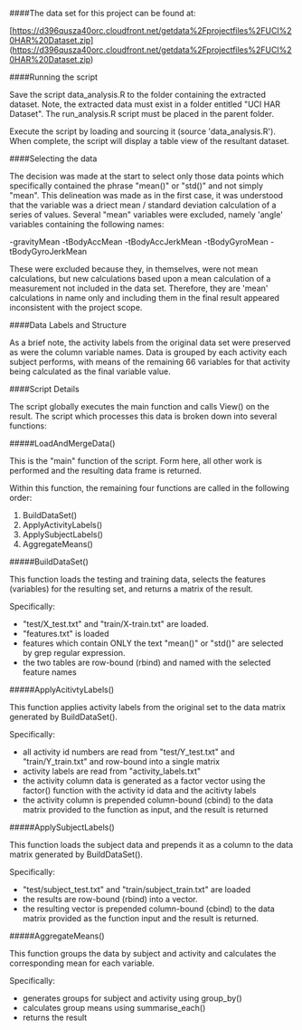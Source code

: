 ####The data set for this project can be found at:

[https://d396qusza40orc.cloudfront.net/getdata%2Fprojectfiles%2FUCI%20HAR%20Dataset.zip] (https://d396qusza40orc.cloudfront.net/getdata%2Fprojectfiles%2FUCI%20HAR%20Dataset.zip)

####Running the script

Save the script data_analysis.R to the folder containing the extracted dataset.  Note, the extracted data must exist in a folder entitled "UCI HAR Dataset".  The run_analysis.R script must be placed in the parent folder.

Execute the script by loading and sourcing it (source 'data_analysis.R').  When complete, the script will display a table view of the resultant dataset.

####Selecting the data

The decision was made at the start to select only those data points which specifically contained the phrase "mean()" or "std()" and not simply "mean".  This delineation was made as in the first case, it was understood that the variable was a driect mean / standard deviation calculation of a series of values.  Several "mean" variables were excluded, namely 'angle' variables containing the following names:

-gravityMean
-tBodyAccMean
-tBodyAccJerkMean
-tBodyGyroMean
-tBodyGyroJerkMean

These were excluded because they, in themselves, were not mean calculations, but new calculations based upon a mean calculation of a measurement not included in the data set.  Therefore, they are 'mean' calculations in name only and including them in the final result appeared inconsistent with the project scope.

####Data Labels and Structure

As a brief note, the activity labels from the original data set were preserved as were the column variable names.  Data is grouped by each activity each subject performs, with means of the remaining 66 variables for that activity being calculated as the final variable value.

####Script Details

The script globally executes the main function and calls View() on the result.  The script which processes this data is broken down into several functions:

#####LoadAndMergeData()

This is the "main" function of the script.  Form here, all other work is performed and the resulting data frame is returned.

Within this function, the remaining four functions are called in the following order:

1. BuildDataSet()
2. ApplyActivityLabels()
3. ApplySubjectLabels()
4. AggregateMeans()

#####BuildDataSet()

This function loads the testing and training data, selects the features (variables) for the resulting set, and returns a matrix of the result.

Specifically:

- "test/X_test.txt" and "train/X-train.txt" are loaded.
- "features.txt" is loaded
- features which contain ONLY the text "mean()" or "std()" are selected by grep regular expression.
- the two tables are row-bound (rbind) and named with the selected feature names

#####ApplyAcitivtyLabels()

This function applies activity labels from the original set to the data matrix generated by BuildDataSet().

Specifically:

- all activity id numbers are read from "test/Y_test.txt" and "train/Y_train.txt" and row-bound into a single matrix
- activity labels are read from "activity_labels.txt"
- the activity column data is generated as a factor vector using the factor() function with the activity id data and the acitivty labels
- the activity column is prepended column-bound (cbind) to the data matrix provided to the function as input, and the result is returned

#####ApplySubjectLabels()

This function loads the subject data and prepends it as a column to the data matrix generated by BuildDataSet().

Specifically:

- "test/subject_test.txt" and "train/subject_train.txt" are loaded
- the results are row-bound (rbind) into a vector.
- the resulting vector is prepended column-bound (cbind) to the data matrix provided as the function input and the result is returned.

#####AggregateMeans()

This function groups the data by subject and activity and calculates the corresponding mean for each variable.

Specifically:

- generates groups for subject and activity using group_by()
- calculates group means using summarise_each()
- returns the result
